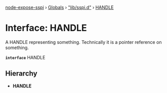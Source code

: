 [node-expose-sspi](../README.md) › [Globals](../globals.md) › ["lib/sspi.d"](../modules/_lib_sspi_d_.md) › [HANDLE](_lib_sspi_d_.handle.md)

# Interface: HANDLE

A HANDLE representing something. Technically it is a pointer reference on something.

**`interface`** HANDLE

## Hierarchy

* **HANDLE**
